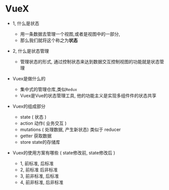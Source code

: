 # VueX

+ 1, 什么是状态

  + 用一条数据去管理一个视图,或者是视图中的一部分,
  + 那么我们就将这个称之为**状态**

  

+ 2, 什么是状态管理

  + 管理状态的形式, 通过控制状态来达到数据交互控制视图的功能就是状态管理

  

+ Vuex是做什么的

  + 集中式的管理仓库,类似`Redux`
  + Vuex是Vue的状态管理工具, 他的功能主义是实现多组件件的状态共享



+ Vuex的组成部分
  + state ( 状态 )
  + action 动作( 业务交互 )
  + mutations ( 处理数据, 产生新状态)  类似于 reducer
  + getter   获取数据
  + store   state的存储库



+ Vuex的使用方案有哪些 ( state修改前, state修改后 )
  + 1, 前标准, 后标准
  + 2, 前标准  后非标准
  + 3, 前非标准, 后标准
  + 4, 前非标准, 后非标准